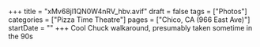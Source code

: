 +++
title = "xMv68jl1QN0W4nRV_hbv.avif"
draft = false
tags = ["Photos"]
categories = ["Pizza Time Theatre"]
pages = ["Chico, CA (966 East Ave)"]
startDate = ""
+++
Cool Chuck walkaround, presumably taken sometime in the 90s
